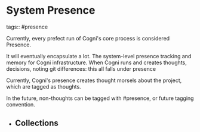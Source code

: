 # System Presence

tags:: #presence

Currently, every prefect run of Cogni's core process is considered Presence.

It will eventually encapsulate a lot.
The system-level presence tracking and memory for Cogni infrastructure. When Cogni runs and creates thoughts, decisions, noting git differences: this all falls under presence

Currently, Cogni's presence creates thought morsels about the project, which are tagged as thoughts.

In the future, non-thoughts can be tagged with #presence, or future tagging convention.

- ## Collections